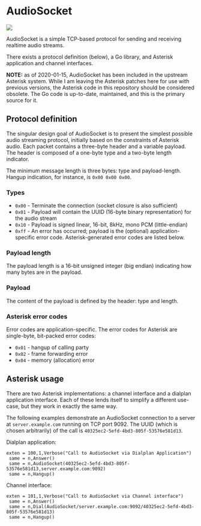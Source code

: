 # AudioSocket

[![](https://godoc.org/github.com/pablodz/audiosocket?status.svg)](http://godoc.org/github.com/pablodz/audiosocket)

AudioSocket is a simple TCP-based protocol for sending and receiving realtime
audio streams.

There exists a protocol definition (below), a Go library, and Asterisk
application and channel interfaces.

**NOTE:**  as of 2020-01-15, AudioSocket has been included in the upstream Asterisk
system.  While I am leaving the Asterisk patches here for use with previous
versions, the Asterisk code in this repository should be considered obsolete.
The Go code is up-to-date, maintained, and this is the primary source for it.

## Protocol definition

The singular design goal of AudioSocket is to present the simplest possible
audio streaming protocol, initially based on the constraints of Asterisk audio.
Each packet contains a three-byte header and a variable payload.  The header is
composed of a one-byte type and a two-byte length indicator.

The minimum message length is three bytes:  type and payload-length.  Hangup
indication, for instance, is `0x00 0x00 0x00`.

### Types

  - `0x00` - Terminate the connection (socket closure is also sufficient)
  - `0x01` - Payload will contain the UUID (16-byte binary representation) for the audio stream
  - `0x10` - Payload is signed linear, 16-bit, 8kHz, mono PCM (little-endian)
  - `0xff` - An error has occurred; payload is the (optional)
    application-specific error code.  Asterisk-generated error codes are listed
    below.

### Payload length

The payload length is a 16-bit unsigned integer (big endian) indicating how many bytes are
in the payload.

### Payload

The content of the payload is defined by the header: type and length.

### Asterisk error codes

Error codes are application-specific.  The error codes for Asterisk are
single-byte, bit-packed error codes:

  - `0x01` - hangup of calling party
  - `0x02` - frame forwarding error
  - `0x04` - memory (allocation) error

## Asterisk usage

There are two Asterisk implementations: a channel interface and a dialplan
application interface.  Each of these lends itself to simplify a different
use-case, but they work in exactly the same way.

The following examples demonstrate an AudioSocket connection to a server at
`server.example.com` running on TCP port 9092.  The UUID (which is chosen
arbitrarily) of the call is `40325ec2-5efd-4bd3-805f-53576e581d13`.

Dialplan application:

```
exten = 100,1,Verbose("Call to AudioSocket via Dialplan Application")
 same = n,Answer()
 same = n,AudioSocket(40325ec2-5efd-4bd3-805f-53576e581d13,server.example.com:9092)
 same = n,Hangup()
```

Channel interface:

```
exten = 101,1,Verbose("Call to AudioSocket via Channel interface")
 same = n,Answer()
 same = n,Dial(AudioSocket/server.example.com:9092/40325ec2-5efd-4bd3-805f-53576e581d13)
 same = n,Hangup()
```

